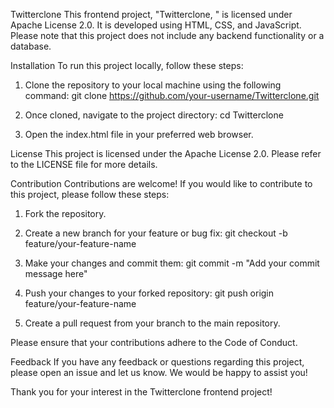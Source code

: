 Twitterclone
This frontend project, "Twitterclone, " is licensed under Apache License 2.0. It is developed using HTML, CSS, and JavaScript. Please note that this project does not include any backend functionality or a database.

Installation
To run this project locally, follow these steps:

1. Clone the repository to your local machine using the following command:
git clone https://github.com/your-username/Twitterclone.git

2. Once cloned, navigate to the project directory:
cd Twitterclone

3. Open the index.html file in your preferred web browser.

License
This project is licensed under the Apache License 2.0. Please refer to the LICENSE file for more details.

Contribution
Contributions are welcome! If you would like to contribute to this project, please follow these steps:

1. Fork the repository.

2. Create a new branch for your feature or bug fix:
git checkout -b feature/your-feature-name

3. Make your changes and commit them:
git commit -m "Add your commit message here"

4. Push your changes to your forked repository:
git push origin feature/your-feature-name

5. Create a pull request from your branch to the main repository.

Please ensure that your contributions adhere to the Code of Conduct.

Feedback
If you have any feedback or questions regarding this project, please open an issue and let us know. We would be happy to assist you!

Thank you for your interest in the Twitterclone frontend project!
